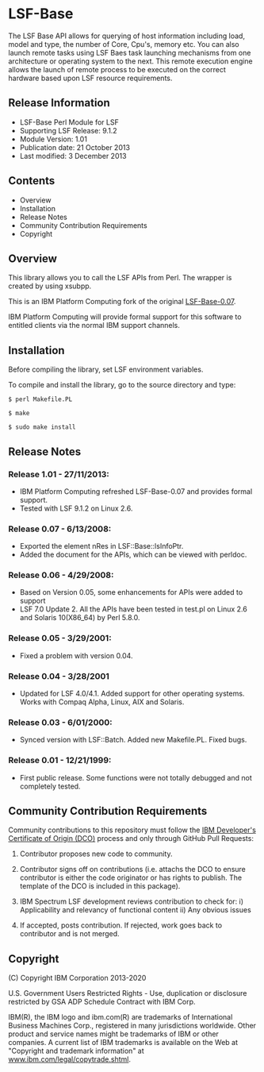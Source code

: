 # LSF-Base

The LSF Base API allows for querying of host information including load, model and type, the number of Core, Cpu's, memory etc.  You can also launch remote tasks using LSF Baes task launching mechanisms from one architecture or operating system to the next.  This remote execution engine allows the launch of remote process to be executed on the correct hardware based upon LSF resource requirements.

## Release Information

* LSF-Base Perl Module for LSF
* Supporting LSF Release: 9.1.2
* Module Version: 1.01
* Publication date: 21 October 2013
* Last modified: 3 December 2013

## Contents
 
* Overview
* Installation
* Release Notes
* Community Contribution Requirements
* Copyright

## Overview

This library allows you to call the LSF APIs from Perl. The wrapper is created by using xsubpp.

This is an IBM Platform Computing fork of the original [LSF-Base-0.07](http://search.cpan.org/~lsfisv/).

IBM Platform Computing will provide formal support for this software to entitled clients via the normal IBM support channels.

## Installation

Before compiling the library, set LSF environment variables.

To compile and install the library, go to the source directory and type:

`$ perl Makefile.PL`
  
`$ make`
  
`$ sudo make install`

## Release Notes

### Release 1.01 - 27/11/2013:
  * IBM Platform Computing refreshed LSF-Base-0.07 and provides formal support.
  * Tested with LSF 9.1.2 on Linux 2.6.

### Release 0.07 - 6/13/2008:
  * Exported the element nRes in LSF::Base::lsInfoPtr.
  * Added the document for the APIs, which can be viewed with perldoc.

### Release 0.06 - 4/29/2008:
  * Based on Version 0.05, some enhancements for APIs were added to support 
  * LSF 7.0 Update 2. All the APIs have been tested in test.pl on Linux 2.6 and Solaris 10(X86_64) by Perl 5.8.0.

### Release 0.05 - 3/29/2001:
  * Fixed a problem with version 0.04.

### Release 0.04 - 3/28/2001
  * Updated for LSF 4.0/4.1. Added support for other operating systems. Works with Compaq Alpha, Linux, AIX and Solaris. 

### Release 0.03 - 6/01/2000:
  * Synced version with LSF::Batch. Added new Makefile.PL. Fixed bugs.

### Release 0.01 - 12/21/1999:
  * First public release. Some functions were not totally debugged and not completely tested.

## Community Contribution Requirements

Community contributions to this repository must follow the [IBM Developer's Certificate of Origin (DCO)](https://github.com/IBMSpectrumComputing/perlAPI/blob/master/LSF-Base/IBMDCO.md) process and only through GitHub Pull Requests:

 1. Contributor proposes new code to community.

 2. Contributor signs off on contributions 
    (i.e. attachs the DCO to ensure contributor is either the code 
    originator or has rights to publish. The template of the DCO is included in
    this package).
 
 3. IBM Spectrum LSF development reviews contribution to check for:
    i)  Applicability and relevancy of functional content 
    ii) Any obvious issues

 4. If accepted, posts contribution. If rejected, work goes back to contributor and is not merged.


## Copyright

(C) Copyright IBM Corporation 2013-2020

U.S. Government Users Restricted Rights - Use, duplication or disclosure 
restricted by GSA ADP Schedule Contract with IBM Corp.

IBM(R), the IBM logo and ibm.com(R) are trademarks of International Business Machines Corp., 
registered in many jurisdictions worldwide. Other product and service names might be trademarks 
of IBM or other companies. A current list of IBM trademarks is available on the Web at 
"Copyright and trademark information" at www.ibm.com/legal/copytrade.shtml.
